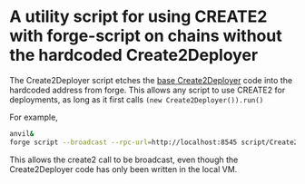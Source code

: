 # A utility script for using CREATE2 with forge-script on chains without the hardcoded Create2Deployer 

The Create2Deployer script etches the [base Create2Deployer]() code into the hardcoded address from forge.
This allows any script to use CREATE2 for deployments, as long as it first calls `(new Create2Deployer()).run()`

For example, 
```sh 
anvil&
forge script --broadcast --rpc-url=http://localhost:8545 script/Create2.sol
```

This allows the create2 call to be broadcast, even though the Create2Deployer code has only been written in the local VM.
